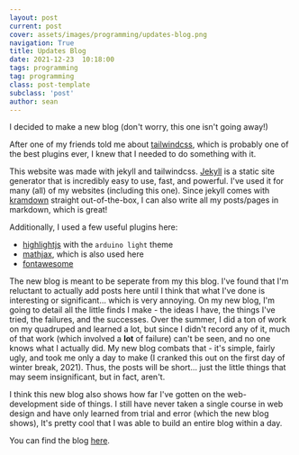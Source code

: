```yaml
---
layout: post
current: post
cover: assets/images/programming/updates-blog.png
navigation: True
title: Updates Blog
date: 2021-12-23  10:18:00
tags: programming
tag: programming
class: post-template
subclass: 'post'
author: sean
---
```


I decided to make a new blog (don't worry, this one isn't going away!) 

After one of my friends told me about [tailwindcss](https://tailwindcss.com), which is probably one of the best plugins ever, I knew that I needed to do something with it.

This website was made with jekyll and tailwindcss. [Jekyll](https://jekyllrb.com) is a static site generator that is 
incredibly easy to use, fast, and powerful. I've used it for many (all) of my websites (including this one). Since jekyll comes with [kramdown](https://kramdown.gettalong.org)
straight out-of-the-box, I can also write all my posts/pages in markdown, which is great!


Additionally, I used a few useful plugins here:

- [highlightjs](https://highlightjs.org) with the `arduino light` theme
- [mathjax](https://www.mathjax.org), which is also used here
- [fontawesome](https://fontawesome.com)

The new blog is meant to be seperate from my this blog. I've found that I'm reluctant to actually add posts here until I think that what I've done is interesting or significant... which is very annoying.
On my new blog, I'm going to detail all the little finds I make - the ideas I have, the things I've tried, the failures, and the successes. Over the summer, I did a ton of work on my
quadruped and learned a lot, but since I didn't record any of it, much of that work (which involved a <strong>lot</strong> of failure) can't be seen, and no one knows what I
actually did. My new blog combats that - it's simple, fairly ugly, and took me only a day to make (I cranked this out on the first day of winter break, 2021). Thus, the posts 
will be short... just the little things that may seem insignificant, but in fact, aren't. 

I think this new blog also shows how far I've gotten on the web-development side of things. I still have never taken a single course in web design and have only learned from trial and error (which the new blog shows), It's pretty cool that I was able to build an entire blog within a day.

You can find the blog [here](https://seanboe.github.io/updates-blog/).